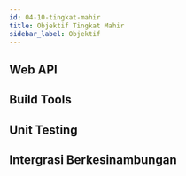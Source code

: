 ```yaml
---
id: 04-10-tingkat-mahir
title: Objektif Tingkat Mahir
sidebar_label: Objektif
---
```


## Web API

## Build Tools

## Unit Testing

## Intergrasi Berkesinambungan
